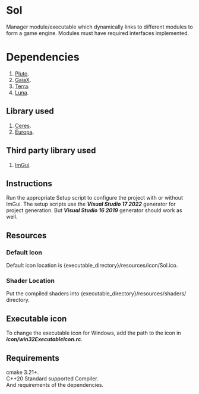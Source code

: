 # Sol
Manager module/executable which dynamically links to different modules to form a game engine. Modules must have required interfaces implemented.

# Dependencies
1. [Pluto](https://github.com/razerx100/Pluto).
2. [GaiaX](https://github.com/razerx100/GaiaX).
3. [Terra](https://github.com/razerx100/Terra).
4. [Luna](https://github.com/razerx100/Luna).

## Library used
1. [Ceres](https://github.com/razerx100/Ceres).
2. [Europa](https://github.com/razerx100/Europa).

## Third party library used
1. [ImGui](https://github.com/ocornut/imgui).

## Instructions
Run the appropriate Setup script to configure the project with or without ImGui. The setup scripts use the ***Visual Studio 17 2022*** generator for project generation. But ***Visual Studio 16 2019*** generator should work as well.

## Resources
### Default Icon
Default icon location is {executable_directory}/resources/icon/Sol.ico.

### Shader Location
Put the compiled shaders into {executable_directory}/resources/shaders/ directory.

## Executable icon
To change the executable icon for Windows, add the path to the icon in ***icon/win32ExecutableIcon.rc***. 

## Requirements
cmake 3.21+.\
C++20 Standard supported Compiler.\
And requirements of the dependencies.

